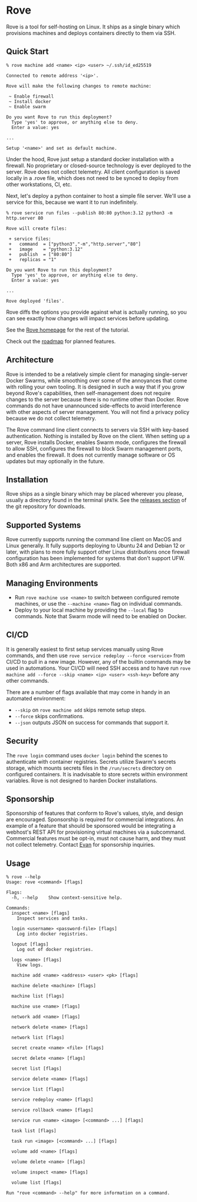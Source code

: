 # Rove

Rove is a tool for self-hosting on Linux. It ships as a single binary which provisions machines and deploys containers directly to them via SSH.


## Quick Start

```
% rove machine add <name> <ip> <user> ~/.ssh/id_ed25519

Connected to remote address '<ip>'.

Rove will make the following changes to remote machine:

 ~ Enable firewall
 ~ Install docker
 ~ Enable swarm

Do you want Rove to run this deployment?
  Type 'yes' to approve, or anything else to deny.
  Enter a value: yes

...

Setup '<name>' and set as default machine.
```

Under the hood, Rove just setup a standard docker installation with a firewall. No proprietary or closed-source technology is ever deployed to the server. Rove does not collect telemetry. All client configuration is saved locally in a .rove file, which does not need to be synced to deploy from other workstations, CI, etc.

Next, let's deploy a python container to host a simple file server. We'll use a service for this, because we want it to run indefinitely. 

```
% rove service run files --publish 80:80 python:3.12 python3 -m http.server 80

Rove will create files:

 + service files:
 +   command  = ["python3","-m","http.server","80"]
 +   image    = "python:3.12"
 +   publish  = ["80:80"]
 +   replicas = "1"

Do you want Rove to run this deployment?
  Type 'yes' to approve, or anything else to deny.
  Enter a value: yes

...

Rove deployed 'files'.
```

Rove diffs the options you provide against what is actually running, so you can see exactly how changes will impact services before updating.

See the [Rove homepage](https://rove.dev) for the rest of the tutorial.

Check out the [roadmap](https://github.com/users/evantbyrne/projects/1) for planned features.


## Architecture

Rove is intended to be a relatively simple client for managing single-server Docker Swarms, while smoothing over some of the annoyances that come with rolling your own tooling. It is designed in such a way that if you grow beyond Rove's capabilities, then self-management does not require changes to the server because there is no runtime other than Docker. Rove commands do not have unannounced side-effects to avoid interference with other aspects of server management. You will not find a privacy policy because we do not collect telemetry.

The Rove command line client connects to servers via SSH with key-based authentication. Nothing is installed by Rove on the client. When setting up a server, Rove installs Docker, enables Swarm mode, configures the firewall to allow SSH, configures the firewall to block Swarm management ports, and enables the firewall. It does not currently manage software or OS updates but may optionally in the future.


## Installation

Rove ships as a single binary which may be placed wherever you please, usually a directory found in the terminal `$PATH`. See the [releases section](https://github.com/evantbyrne/rove/releases) of the git repository for downloads.


## Supported Systems

Rove currently supports running the command line client on MacOS and Linux generally. It fully supports deploying to Ubuntu 24 and Debian 12 or later, with plans to more fully support other Linux distributions once firewall configuration has been implemented for systems that don't support UFW. Both x86 and Arm architectures are supported.


## Managing Environments

- Run `rove machine use <name>` to switch between configured remote machines, or use the `--machine <name>` flag on individual commands.
- Deploy to your local machine by providing the `--local` flag to commands. Note that Swarm mode will need to be enabled on Docker.


## CI/CD

It is generally easiest to first setup services manually using Rove commands, and then use `rove service redeploy --force <service>` from CI/CD to pull in a new image. However, any of the builtin commands may be used in automations. Your CI/CD will need SSH access and to have run `rove machine add --force --skip <name> <ip> <user> <ssh-key>` before any other commands.

There are a number of flags available that may come in handy in an automated environment:

- `--skip` on `rove machine add` skips remote setup steps.
- `--force` skips confirmations.
- `--json` outputs JSON on success for commands that support it.


## Security

The `rove login` command uses `docker login` behind the scenes to authenticate with container registries. Secrets utilize Swarm's secrets storage, which mounts secrets files in the `/run/secrets` directory on configured containers. It is inadvisable to store secrets within environment variables. Rove is not designed to harden Docker installations.


## Sponsorship

Sponsorship of features that conform to Rove's values, style, and design are encouraged. Sponsorship is required for commercial integrations. An example of a feature that should be sponsored would be integrating a webhost's REST API for provisioning virtual machines via a subcommand. Commercial features must be opt-in, must not cause harm, and they must not collect telemetry. Contact [Evan](https://www.linkedin.com/in/evan-byrne-6b23a810a/) for sponsorship inquiries.


## Usage

```
% rove --help
Usage: rove <command> [flags]

Flags:
  -h, --help    Show context-sensitive help.

Commands:
  inspect <name> [flags]
    Inspect services and tasks.

  login <username> <password-file> [flags]
    Log into docker registries.

  logout [flags]
    Log out of docker registries.

  logs <name> [flags]
    View logs.

  machine add <name> <address> <user> <pk> [flags]

  machine delete <machine> [flags]

  machine list [flags]

  machine use <name> [flags]

  network add <name> [flags]

  network delete <name> [flags]

  network list [flags]

  secret create <name> <file> [flags]

  secret delete <name> [flags]

  secret list [flags]

  service delete <name> [flags]

  service list [flags]

  service redeploy <name> [flags]

  service rollback <name> [flags]

  service run <name> <image> [<command> ...] [flags]

  task list [flags]

  task run <image> [<command> ...] [flags]

  volume add <name> [flags]

  volume delete <name> [flags]

  volume inspect <name> [flags]

  volume list [flags]

Run "rove <command> --help" for more information on a command.
```
